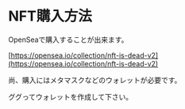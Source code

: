 # NFT購入方法

OpenSeaで購入することが出来ます。

[https://opensea.io/collection/nft-is-dead-v2](https://opensea.io/collection/nft-is-dead-v2)

尚、購入にはメタマスクなどのウォレットが必要です。

ググってウォレットを作成して下さい。
